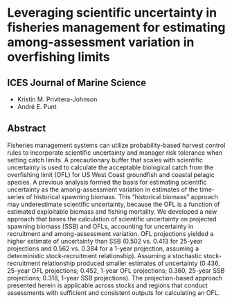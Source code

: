 # Leveraging scientific uncertainty in fisheries management for estimating among-assessment variation in overfishing limits

## ICES Journal of Marine Science
- Kristin M. Privitera-Johnson
- André E. Punt

## Abstract
Fisheries management systems can utilize probability-based harvest control rules to incorporate scientific uncertainty and manager risk tolerance when setting catch limits. A precautionary buffer that scales with scientific uncertainty is used to calculate the acceptable biological catch from the overfishing limit (OFL) for US West Coast groundfish and coastal pelagic species. A previous analysis formed the basis for estimating scientific uncertainty as the among-assessment variation in estimates of the time-series of historical spawning biomass. This “historical biomass” approach may underestimate scientific uncertainty, because the OFL is a function of estimated exploitable biomass and fishing mortality. We developed a new approach that bases the calculation of scientific uncertainty on projected spawning biomass (SSB) and OFLs, accounting for uncertainty in recruitment and among-assessment variation. OFL projections yielded a higher estimate of uncertainty than SSB (0.502 vs. 0.413 for 25-year projections and 0.562 vs. 0.384 for a 1-year projection, assuming a deterministic stock-recruitment relationship). Assuming a stochastic stock-recruitment relationship produced smaller estimates of uncertainty (0.436, 25-year OFL projections; 0.452, 1-year OFL projections; 0.360, 25-year SSB projections; 0.318, 1-year SSB projections). The projection-based approach presented herein is applicable across stocks and regions that conduct assessments with sufficient and consistent outputs for calculating an OFL.

